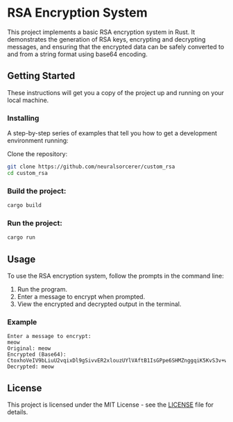 # RSA Encryption System

This project implements a basic RSA encryption system in Rust. It demonstrates the generation of RSA keys, encrypting and decrypting messages, and ensuring that the encrypted data can be safely converted to and from a string format using base64 encoding.

## Getting Started

These instructions will get you a copy of the project up and running on your local machine.

### Installing

A step-by-step series of examples that tell you how to get a development environment running:

Clone the repository:

```bash
git clone https://github.com/neuralsorcerer/custom_rsa
cd custom_rsa
```

### Build the project:

```bash
cargo build
```

### Run the project:

```bash
cargo run
```

## Usage

To use the RSA encryption system, follow the prompts in the command line:

1. Run the program.
2. Enter a message to encrypt when prompted.
3. View the encrypted and decrypted output in the terminal.

### Example

```text
Enter a message to encrypt:
meow
Original: meow
Encrypted (Base64): CtoxhoVeIV9bLiuU2vqixDl9gSivvER2xlouzUYlVAftB1IsGPpe6SHMZnggqiK5KvS3v+w34md4sIsckWHkYHla0OjNI+544uGqE6u/jcXXorcxGrGpaX16nq+Cu2eIXcwAyfN1pdRZeVqZQ1fHrDu0cMc/hosidEdRs9WylLxuphyojWiHXvNZHAq3d+sjmM7xhSV3l6eHlJzIL/ce1AhVSdLZ+BEck78JC4xAXNjzlY88OLzV9z/JZzE9c7CPaFJsdTxM5p8ePhaytf5xaLZa+DNWGnwBHu3HCL5pdHyeELfRwWvRYQrxUHuFy2+23finrUiR1VIJ6Yj2bLcfOA==
Decrypted: meow
```

## License

This project is licensed under the MIT License - see the [LICENSE](LICENSE) file for details.

